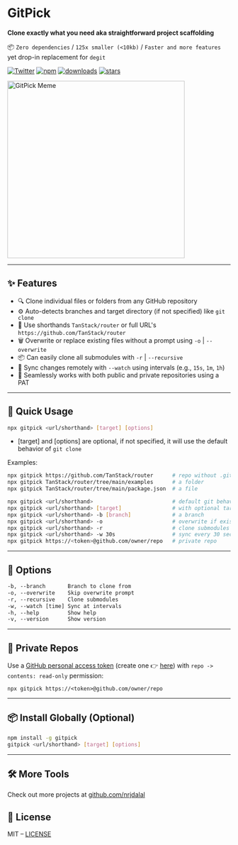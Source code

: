 # GitPick

**Clone exactly what you need aka straightforward project scaffolding**

📦 `Zero dependencies` / `125x smaller (<10kb)` / `Faster and more features` yet drop-in replacement for `degit`

[![Twitter](https://img.shields.io/twitter/follow/nrjdalal_com?label=%40nrjdalal_com)](https://twitter.com/nrjdalal_com)
[![npm](https://img.shields.io/npm/v/gitpick?color=red&logo=npm)](https://www.npmjs.com/package/gitpick)
[![downloads](https://img.shields.io/npm/dt/gitpick?color=red&logo=npm)](https://www.npmjs.com/package/gitpick)
[![stars](https://img.shields.io/github/stars/nrjdalal/gitpick?color=blue)](https://github.com/nrjdalal/gitpick)

<img width="400" alt="GitPick Meme" src="https://github.com/user-attachments/assets/180c3e5b-320c-48d7-aaf9-a7402e74c882" />

---

## ✨ Features

- 🔍 Clone individual files or folders from any GitHub repository
- ⚙️ Auto-detects branches and target directory (if not specified) like `git clone`
- 🧠 Use shorthands `TanStack/router` or full URL's `https://github.com/TanStack/router`
- 🗑️ Overwrite or replace existing files without a prompt using `-o` | `--overwrite`
- 📦 Can easily clone all submodules with `-r` | `--recursive`
- 🔁 Sync changes remotely with `--watch` using intervals (e.g., `15s`, `1m`, `1h`)
- 🔐 Seamlessly works with both public and private repositories using a PAT

---

## 🚀 Quick Usage

```sh
npx gitpick <url/shorthand> [target] [options]
```

- [target] and [options] are optional, if not specified, it will use the default behavior of `git clone`

Examples:

```sh
npx gitpick https://github.com/TanStack/router      # repo without .git
npx gitpick TanStack/router/tree/main/examples      # a folder
npx gitpick TanStack/router/tree/main/package.json  # a file

npx gitpick <url/shorthand>                         # default git behavior
npx gitpick <url/shorthand> [target]                # with optional target
npx gitpick <url/shorthand> -b [branch]             # a branch
npx gitpick <url/shorthand> -o                      # overwrite if exists
npx gitpick <url/shorthand> -r                      # clone submodules
npx gitpick <url/shorthand> -w 30s                  # sync every 30 seconds
npx gitpick https://<token>@github.com/owner/repo   # private repo
```

---

## 🔧 Options

```txt
-b, --branch       Branch to clone from
-o, --overwrite    Skip overwrite prompt
-r, --recursive    Clone submodules
-w, --watch [time] Sync at intervals
-h, --help         Show help
-v, --version      Show version
```

---

## 🔐 Private Repos

Use a [GitHub personal access token](https://docs.github.com/en/authentication/keeping-your-account-and-data-secure/managing-your-personal-access-tokens#about-personal-access-tokens) (create one 👉 [here](https://github.com/settings/personal-access-tokens/new)) with `repo -> contents: read-only` permission:

```
npx gitpick https://<token>@github.com/owner/repo
```

---

## 📦 Install Globally (Optional)

```sh
npm install -g gitpick
gitpick <url/shorthand> [target] [options]
```

---

## 🛠 More Tools

Check out more projects at [github.com/nrjdalal](https://github.com/nrjdalal)

## 📄 License

MIT – [LICENSE](LICENSE)
